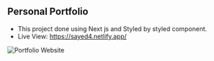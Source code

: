 ## Personal Portfolio
- This project done using Next js and Styled by styled component.
- Live View: https://sayed4.netlify.app/

![Portfolio Website](https://serving.photos.photobox.com/374281231e3bbfaa1e03c708bd21c6ad34593d01c0681bb727bb2abcacfd6d718dfa981a.jpg)
